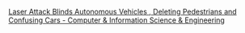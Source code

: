 [Laser Attack Blinds Autonomous Vehicles , Deleting Pedestrians and Confusing Cars - Computer & Information Science & Engineering](https://qi.tc/qi/115378)